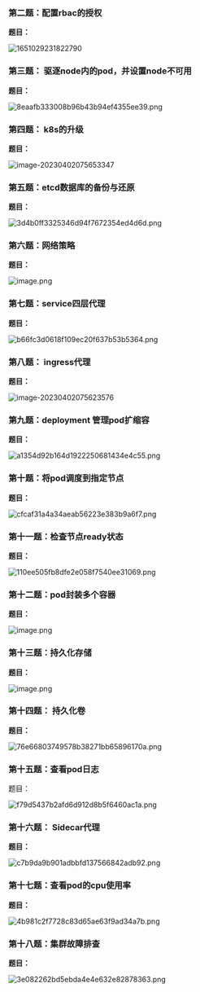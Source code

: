 ### 第二题：配置rbac的授权

**题目：**

![1651029231822790](./assets\1651029231822790-1680400486984-2.png)








### 第三题： 驱逐node内的pod，并设置node不可用

**题目：**

![8eaafb333008b96b43b94ef4355ee39.png](./assets\1651029556391018-1680400497304-6.png)









### 第四题： k8s的升级

**题目：**

![image-20230402075653347](./assets/image-20230402075653347-1680400503498-9.png)







### 第五题：etcd数据库的备份与还原 

**题目：**

![3d4b0ff3325346d94f7672354ed4d6d.png](./assets\1651029724653120.png)







### 第六题：网络策略

**题目：**

![image.png](./assets\1651029880274262.png)










### 第七题：service四层代理

**题目：**

![b66fc3d0618f109ec20f637b53b5364.png](./assets\1651031005707174.png)












### 第八题： ingress代理

**题目：**

![image-20230402075623576](./assets\image-20230402075623576.png)







### 第九题：deployment 管理pod扩缩容

**题目：**

![a1354d92b164d1922250681434e4c55.png](./assets\1651045196697423.png)







### 第十题：将pod调度到指定节点

**题目：**

![cfcaf31a4a34aeab56223e383b9a6f7.png](./assets\1651048576121439.png)









### 第十一题：检查节点ready状态

**题目：**

![110ee505fb8dfe2e058f7540ee31069.png](./assets\1651048731969789.png)







### 第十二题：pod封装多个容器

**题目：**

![image.png](./assets\1651048877140198.png)







### 第十三题：持久化存储

**题目：**

![image.png](./assets\1651048951917070.png)







### 第十四题： 持久化卷

**题目：**

![76e66803749578b38271bb65896170a.png](./assets\1651049023128524.png)









### 第十五题：查看pod日志

题目：

![f79d5437b2afd6d912d8b5f6460ac1a.png](./assets\1651049091558016.png)









### 第十六题： Sidecar代理

**题目：**

![c7b9da9b901adbbfd137566842adb92.png](./assets\1651049134304598-1680400554548-36.png)









### 第十七题：查看pod的cpu使用率

**题目：**

![4b981c2f7728c83d65ae63f9ad34a7b.png](./assets\1651049185364958-1680400551383-34.png)







### 第十八题：集群故障排查

**题目：**

![3e082262bd5ebda4e4e632e82878363.png](./assets\1651049439141942.png)

